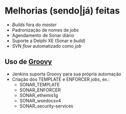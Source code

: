 # Melhorias (sendo|já) feitas

- _Builds_ fora do _master_
- Padronização de nomes de _jobs_
- Agendamento de Sonar diário
- Suporte a Delphi XE (Sonar e _build_)
- SVN _flow_ automatizado como _job_


## Uso de [Groovy][1]

- Jenkins suporta Groovy para sua própria automação
- Criação dos TEMPLATE e ENFORCER _jobs_, ex.:
  - SONAR_TEMPLATE
  - SONAR_ENFORCER
  - SONAR_ethemis1g
  - SONAR_wsedocsv4
  - SONAR_security-services

[1]:http://groovy-lang.org/